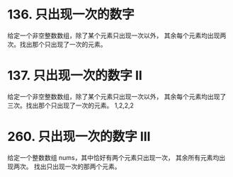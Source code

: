 # 136. 只出现一次的数字

给定一个非空整数数组，除了某个元素只出现一次以外，
其余每个元素均出现两次。找出那个只出现了一次的元素。

# 137. 只出现一次的数字 II

给定一个非空整数数组，除了某个元素只出现一次以外，
其余每个元素均出现了三次。找出那个只出现了一次的元素。
1,2,2,2
# 260. 只出现一次的数字 III

给定一个整数数组 nums，其中恰好有两个元素只出现一次，
其余所有元素均出现两次。 找出只出现一次的那两个元素。